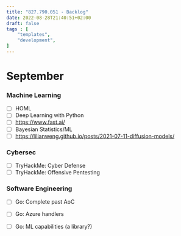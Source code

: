 ```yaml
---
title: "827.790.051 - Backlog"
date: 2022-08-28T21:40:51+02:00
draft: false
tags : [
    "templates",
    "development",
]
---
```


# September

### Machine Learning

- [ ] HOML
- [ ] Deep Learning with Python
- [ ] https://www.fast.ai/
- [ ] Bayesian Statistics/ML
- [ ] https://lilianweng.github.io/posts/2021-07-11-diffusion-models/

### Cybersec

- [ ] TryHackMe: Cyber Defense
- [ ] TryHackMe: Offensive Pentesting

### Software Engineering

- [ ] Go: Complete past AoC
- [ ] Go: Azure handlers
- [ ] Go: ML capabilities (a library?)

